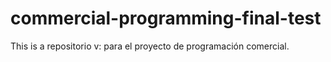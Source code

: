 # commercial-programming-final-test
This is a repositorio v: para el proyecto de programación comercial.
